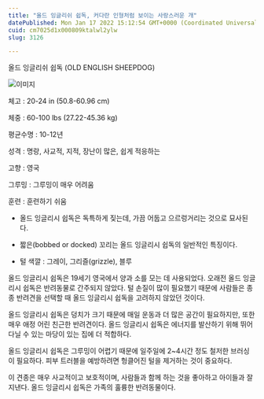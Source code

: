 ```yaml
---
title: "올드 잉글리쉬 쉽독, 커다란 인형처럼 보이는 사랑스러운 개"
datePublished: Mon Jan 17 2022 15:12:54 GMT+0000 (Coordinated Universal Time)
cuid: cm7025d1x000809ktalwl2ylw
slug: 3126

---
```



올드 잉글리쉬 쉽독 (OLD ENGLISH SHEEPDOG)

![이미지](https://cdn.hashnode.com/res/hashnode/image/upload/v1739252694375/51435abb-0ee3-48f9-84be-fe5c12275f21.jpeg)

체고 : 20-24 in (50.8-60.96 cm)

체중 : 60-100 lbs (27.22-45.36 kg)

평균수명 : 10-12년

성격 : 명랑, 사교적, 지적, 장난이 많은, 쉽게 적응하는

고향 : 영국

그루밍 : 그루밍이 매우 어려움

훈련 : 훈련하기 쉬움

* 올드 잉글리시 쉽독은 독특하게 짖는데, 가끔 어둡고 으르렁거리는 것으로 묘사된다.

* 짧은(bobbed or docked) 꼬리는 올드 잉글리시 쉽독의 일반적인 특징이다.

* 털 색깔 : 그레이, 그리즐(grizzle), 블루

올드 잉글리시 쉽독은 19세기 영국에서 양과 소를 모는 데 사용되었다. 오래전 올드 잉글리시 쉽독은 반려동물로 간주되지 않았다. 털 손질이 많이 필요했기 때문에 사람들은 종종 반려견을 선택할 때 올드 잉글리시 쉽독을 고려하지 않았던 것이다.

올드 잉글리시 쉽독은 덩치가 크기 때문에 매일 운동과 더 많은 공간이 필요하지만, 또한 매우 애정 어린 친근한 반려견이다. 올드 잉글리시 쉽독은 에너지를 발산하기 위해 뛰어다닐 수 있는 마당이 있는 집에 더 적합하다.

올드 잉글리시 쉽독은 그루밍이 어렵기 때문에 일주일에 2~4시간 정도 철저한 브러싱이 필요하다. 피부 트러블을 예방하려면 헝클어진 털을 제거하는 것이 중요하다.

이 견종은 매우 사교적이고 보호적이며, 사람들과 함께 하는 것을 좋아하고 아이들과 잘 지낸다. 올드 잉글리시 쉽독은 가족의 훌륭한 반려동물이다.